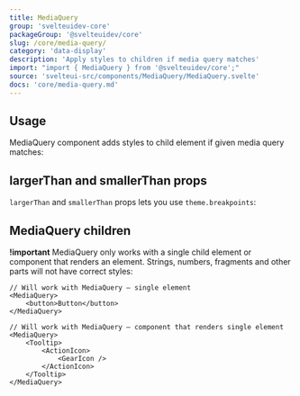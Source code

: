 ```yaml
---
title: MediaQuery
group: 'svelteuidev-core'
packageGroup: '@svelteuidev/core'
slug: /core/media-query/
category: 'data-display'
description: 'Apply styles to children if media query matches'
import: "import { MediaQuery } from '@svelteuidev/core';"
source: 'svelteui-src/components/MediaQuery/MediaQuery.svelte'
docs: 'core/media-query.md'
---
```


<script>
	import { Demo, MediaQueryDemos } from '@svelteuidev/demos';
  	import { Heading } from 'components';
</script>

<Heading />

## Usage

MediaQuery component adds styles to child element if given media query matches:

<Demo demo={MediaQueryDemos.usage} />

## largerThan and smallerThan props

`largerThan` and `smallerThan` props lets you use `theme.breakpoints`:

<Demo demo={MediaQueryDemos.query} />

## MediaQuery children

**!important** MediaQuery only works with a single child element or component that renders an element. Strings, numbers, fragments and other parts will not have correct styles:

```tsx
// Will work with MediaQuery – single element
<MediaQuery>
    <button>Button</button>
</MediaQuery>

// Will work with MediaQuery – component that renders single element
<MediaQuery>
    <Tooltip>
        <ActionIcon>
            <GearIcon />
        </ActionIcon>
    </Tooltip>
</MediaQuery>
```
